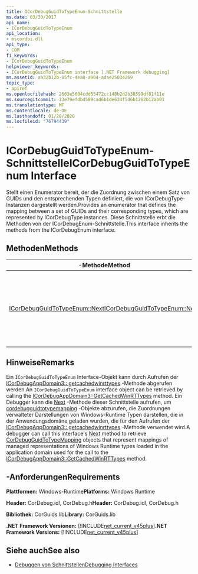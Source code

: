 ```yaml
---
title: ICorDebugGuidToTypeEnum-Schnittstelle
ms.date: 03/30/2017
api_name:
- ICorDebugGuidToTypeEnum
api_location:
- mscordbi.dll
api_type:
- COM
f1_keywords:
- ICorDebugGuidToTypeEnum
helpviewer_keywords:
- ICorDebugGuidToTypeEnum interface [.NET Framework debugging]
ms.assetid: aa32b12b-05fc-4ea8-a904-adae25034269
topic_type:
- apiref
ms.openlocfilehash: 2663e5604cdd55472cc148b2d2b38599df81f11e
ms.sourcegitcommit: 13e79efdbd589cad6b1de634f5d6b1262b12ab01
ms.translationtype: MT
ms.contentlocale: de-DE
ms.lasthandoff: 01/28/2020
ms.locfileid: "76794439"
---
```

# <a name="icordebugguidtotypeenum-interface"></a><span data-ttu-id="9e20c-102">ICorDebugGuidToTypeEnum-Schnittstelle</span><span class="sxs-lookup"><span data-stu-id="9e20c-102">ICorDebugGuidToTypeEnum Interface</span></span>
<span data-ttu-id="9e20c-103">Stellt einen Enumerator bereit, der die Zuordnung zwischen einem Satz von GUIDs und den entsprechenden Typen definiert, die von ICorDebugType-Instanzen dargestellt werden.</span><span class="sxs-lookup"><span data-stu-id="9e20c-103">Provides an enumerator that defines the mapping between a set of GUIDs and their corresponding types, which are represented by ICorDebugType instances.</span></span> <span data-ttu-id="9e20c-104">Diese Schnittstelle erbt die Methoden von der ICorDebugEnum-Schnittstelle.</span><span class="sxs-lookup"><span data-stu-id="9e20c-104">This interface inherits the methods from the ICorDebugEnum interface.</span></span>  
  
## <a name="methods"></a><span data-ttu-id="9e20c-105">Methoden</span><span class="sxs-lookup"><span data-stu-id="9e20c-105">Methods</span></span>  
  
|<span data-ttu-id="9e20c-106">-Methode</span><span class="sxs-lookup"><span data-stu-id="9e20c-106">Method</span></span>|<span data-ttu-id="9e20c-107">Beschreibung</span><span class="sxs-lookup"><span data-stu-id="9e20c-107">Description</span></span>|  
|------------|-----------------|  
|[<span data-ttu-id="9e20c-108">ICorDebugGuidToTypeEnum::Next</span><span class="sxs-lookup"><span data-stu-id="9e20c-108">ICorDebugGuidToTypeEnum::Next</span></span>](icordebugguidtotypeenum-next-method.md)|<span data-ttu-id="9e20c-109">Ruft die angegebene Anzahl von [cordebugguidtoidetypemapping](cordebugguidtotypemapping-structure.md) -Instanzen ab, die GUIDs Typinformationen zuordnen.</span><span class="sxs-lookup"><span data-stu-id="9e20c-109">Gets the specified number of [CorDebugGuidToTypeMapping](cordebugguidtotypemapping-structure.md) instances that map GUIDs to type information.</span></span>|  
  
## <a name="remarks"></a><span data-ttu-id="9e20c-110">Hinweise</span><span class="sxs-lookup"><span data-stu-id="9e20c-110">Remarks</span></span>  
 <span data-ttu-id="9e20c-111">Ein `ICorDebugGuidToTypeEnum` Interface-Objekt kann durch Aufrufen der [ICorDebugAppDomain3:: getcachedwinrttypes](icordebugappdomain3-getcachedwinrttypes-method.md) -Methode abgerufen werden.</span><span class="sxs-lookup"><span data-stu-id="9e20c-111">An `ICorDebugGuidToTypeEnum` interface object can be retrieved by calling the [ICorDebugAppDomain3::GetCachedWinRTTypes](icordebugappdomain3-getcachedwinrttypes-method.md) method.</span></span> <span data-ttu-id="9e20c-112">Ein Debugger kann die [Next](icordebugguidtotypeenum-next-method.md) -Methode dieser Schnittstelle aufrufen, um [cordebugguidtotypemapping](cordebugguidtotypemapping-structure.md) -Objekte abzurufen, die Zuordnungen verwalteter Darstellungen von Windows-Runtime Typen darstellen, die in der Anwendungsdomäne geladen wurden, die für den Aufrufen der [ICorDebugAppDomain3:: getcachedwinrttypes](icordebugappdomain3-getcachedwinrttypes-method.md) -Methode verwendet wird.</span><span class="sxs-lookup"><span data-stu-id="9e20c-112">A debugger can call this interface's [Next](icordebugguidtotypeenum-next-method.md) method to retrieve [CorDebugGuidToTypeMapping](cordebugguidtotypemapping-structure.md) objects that represent mappings of managed representations of Windows Runtime types loaded in the application domain used for the call to the [ICorDebugAppDomain3::GetCachedWinRTTypes](icordebugappdomain3-getcachedwinrttypes-method.md) method.</span></span>  
  
## <a name="requirements"></a><span data-ttu-id="9e20c-113">-Anforderungen</span><span class="sxs-lookup"><span data-stu-id="9e20c-113">Requirements</span></span>  
 <span data-ttu-id="9e20c-114">**Plattformen:** Windows-Runtime</span><span class="sxs-lookup"><span data-stu-id="9e20c-114">**Platforms:** Windows Runtime</span></span>  
  
 <span data-ttu-id="9e20c-115">**Header:** CorDebug.idl, CorDebug.h</span><span class="sxs-lookup"><span data-stu-id="9e20c-115">**Header:** CorDebug.idl, CorDebug.h</span></span>  
  
 <span data-ttu-id="9e20c-116">**Bibliothek:** CorGuids.lib</span><span class="sxs-lookup"><span data-stu-id="9e20c-116">**Library:** CorGuids.lib</span></span>  
  
 <span data-ttu-id="9e20c-117">**.NET Framework Versionen:** [!INCLUDE[net_current_v45plus](../../../../includes/net-current-v45plus-md.md)]</span><span class="sxs-lookup"><span data-stu-id="9e20c-117">**.NET Framework Versions:** [!INCLUDE[net_current_v45plus](../../../../includes/net-current-v45plus-md.md)]</span></span>  
  
## <a name="see-also"></a><span data-ttu-id="9e20c-118">Siehe auch</span><span class="sxs-lookup"><span data-stu-id="9e20c-118">See also</span></span>

- [<span data-ttu-id="9e20c-119">Debuggen von Schnittstellen</span><span class="sxs-lookup"><span data-stu-id="9e20c-119">Debugging Interfaces</span></span>](debugging-interfaces.md)
